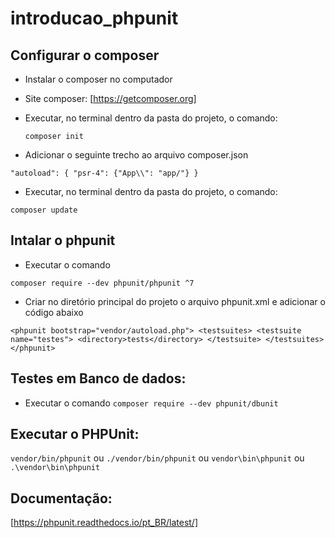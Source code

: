 # introducao_phpunit

## Configurar o composer
* Instalar o composer no computador
* Site composer: [https://getcomposer.org]
* Executar, no terminal dentro da pasta do projeto, o comando: 

  `composer init`
  
* Adicionar o seguinte trecho ao arquivo composer.json

`"autoload": {
  "psr-4": {"App\\": "app/"}
 }`  
 
* Executar, no terminal dentro da pasta do projeto, o comando:

`composer update`

## Intalar o phpunit
* Executar o comando

`composer require --dev phpunit/phpunit ^7`

* Criar no diretório principal do projeto o arquivo phpunit.xml e adicionar o código abaixo

`<phpunit bootstrap="vendor/autoload.php">
  <testsuites>
    <testsuite name="testes">
      <directory>tests</directory>
    </testsuite>
  </testsuites>
</phpunit>`

## Testes em Banco de dados:
* Executar o comando
`composer require --dev phpunit/dbunit`

## Executar o PHPUnit:
`vendor/bin/phpunit` ou `./vendor/bin/phpunit` ou `vendor\bin\phpunit` ou `.\vendor\bin\phpunit`

## Documentação:
[https://phpunit.readthedocs.io/pt_BR/latest/]
